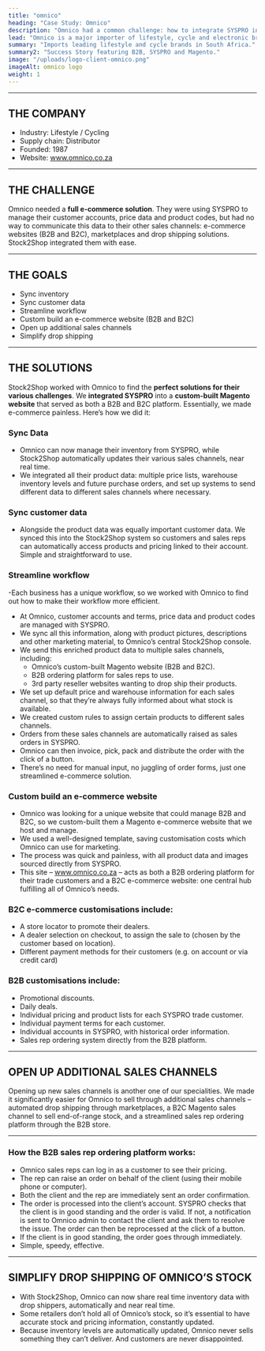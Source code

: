 ```yaml
---
title: "omnico"
heading: "Case Study: Omnico"
description: "Omnico had a common challenge: how to integrate SYSPRO into multiple sales channels. Our solution? A Magento B2B and B2C e-commerce website integrated with Stock2Shop. We worked closely with Omnico to create the perfect solution to suit their needs. Read more!"
lead: "Omnico is a major importer of lifestyle, cycle and electronic brands, including GoPro, Canondale, Giro, Stages, Ryder and Red-e."
summary: "Imports leading lifestyle and cycle brands in South Africa."
summary2: "Success Story featuring B2B, SYSPRO and Magento."
image: "/uploads/logo-client-omnico.png"
imageAlt: omnico logo
weight: 1
---
```


---
## THE COMPANY
- Industry: Lifestyle / Cycling
- Supply chain: Distributor
- Founded: 1987
- Website: www.omnico.co.za

---
## THE CHALLENGE
Omnico needed a **full e-commerce solution**. They were using SYSPRO to manage their customer accounts, price data and product codes, but had no way to communicate this data to their other sales channels: e-commerce websites (B2B and B2C), marketplaces and drop shipping solutions. Stock2Shop integrated them with ease.

---
## THE GOALS
- Sync inventory
- Sync customer data
- Streamline workflow
- Custom build an e-commerce website (B2B and B2C)
- Open up additional sales channels
- Simplify drop shipping

---
## THE SOLUTIONS
Stock2Shop worked with Omnico to find the **perfect solutions for their various challenges**. We **integrated SYSPRO** into a **custom-built Magento website** that served as both a B2B and B2C platform.
Essentially, we made e-commerce painless. Here’s how we did it:

### Sync Data
- Omnico can now manage their inventory from SYSPRO, while Stock2Shop automatically updates their various sales channels, near real time.
- We integrated all their product data: multiple price lists, warehouse inventory levels and future purchase orders, and set up systems to send different data to different sales channels where necessary.

### Sync customer data
- Alongside the product data was equally important customer data. We synced this into the Stock2Shop system so customers and sales reps can automatically access products and pricing linked to their account. Simple and straightforward to use.

### Streamline workflow
-Each business has a unique workflow, so we worked with Omnico to find out how to make their workflow more efficient.
- At Omnico, customer accounts and terms, price data and product codes are managed with SYSPRO.
- We sync all this information, along with product pictures, descriptions and other marketing material, to Omnico’s central Stock2Shop console.
- We send this enriched product data to multiple sales channels, including:
    - Omnico’s custom-built Magento website (B2B and B2C).
    - B2B ordering platform for sales reps to use.
    - 3rd party reseller websites wanting to drop ship their products.
- We set up default price and warehouse information for each sales channel, so that they’re always fully informed about what stock is available.
- We created custom rules to assign certain products to different sales channels.
- Orders from these sales channels are automatically raised as sales orders in SYSPRO.
- Omnico can then invoice, pick, pack and distribute the order with the click of a button.
- There’s no need for manual input, no juggling of order forms, just one streamlined e-commerce solution.

### Custom build an e-commerce website
- Omnico was looking for a unique website that could manage B2B and B2C, so we custom-built them a Magento e-commerce website that we host and manage.
- We used a well-designed template, saving customisation costs which Omnico can use for marketing.
- The process was quick and painless, with all product data and images sourced directly from SYSPRO.
- This site – www.omnico.co.za – acts as both a B2B ordering platform for their trade customers and a B2C e-commerce website: one central hub fulfilling all of Omnico’s needs.

### B2C e-commerce customisations include:
- A store locator to promote their dealers.
- A dealer selection on checkout, to assign the sale to (chosen by the customer based on location).
- Different payment methods for their customers (e.g. on account or via credit card)

### B2B customisations include:
- Promotional discounts.
- Daily deals.
- Individual pricing and product lists for each SYSPRO trade customer.
- Individual payment terms for each customer.
- Individual accounts in SYSPRO, with historical order information.
- Sales rep ordering system directly from the B2B platform.

---
## OPEN UP ADDITIONAL SALES CHANNELS
Opening up new sales channels is another one of our specialities. We made it significantly easier for Omnico to sell through additional sales channels – automated drop shipping through marketplaces, a B2C Magento sales channel to sell end-of-range stock, and a streamlined sales rep ordering platform through the B2B store.

---
### How the B2B sales rep ordering platform works:
- Omnico sales reps can log in as a customer to see their pricing.
- The rep can raise an order on behalf of the client (using their mobile phone or computer).
- Both the client and the rep are immediately sent an order confirmation.
- The order is processed into the client’s account. SYSPRO checks that the client is in good standing and the order is valid. If not, a notification is sent to Omnico admin to contact the client and ask them to resolve the issue. The order can then be reprocessed at the click of a button.
- If the client is in good standing, the order goes through immediately.
- Simple, speedy, effective.

---
## SIMPLIFY DROP SHIPPING OF OMNICO’S STOCK
- With Stock2Shop, Omnico can now share real time inventory data with drop shippers, automatically and near real time.
- Some retailers don’t hold all of Omnico’s stock, so it’s essential to have accurate stock and pricing information, constantly updated.
- Because inventory levels are automatically updated, Omnico never sells something they can’t deliver. And customers are never disappointed.